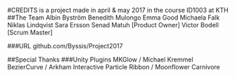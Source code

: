 #CREDITS
<GameName> is a project made in april & may 2017 in the course ID1003 at KTH
##The Team
Albin Byström
Benedith Mulongo
Emma Good
Michaela Falk
Niklas Lindqvist
Sara Ersson
Senad Matuh [Product Owner]
Victor Bodell [Scrum Master]

###URL
github.com/Byssis/Project2017

##Special Thanks
###Unity Plugins
MKGlow / Michael Kremmel
BezierCurve / Arkham Interactive
Particle Ribbon / Moonflower Carnivore